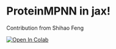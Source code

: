 # ProteinMPNN in jax!
Contribution from Shihao Feng

<a href="https://colab.research.google.com/github/sokrypton/ColabDesign/blob/v1.0.9/colabdesign/mpnn/test_jax.ipynb">
  <img src="https://colab.research.google.com/assets/colab-badge.svg" alt="Open In Colab"/>
</a>
